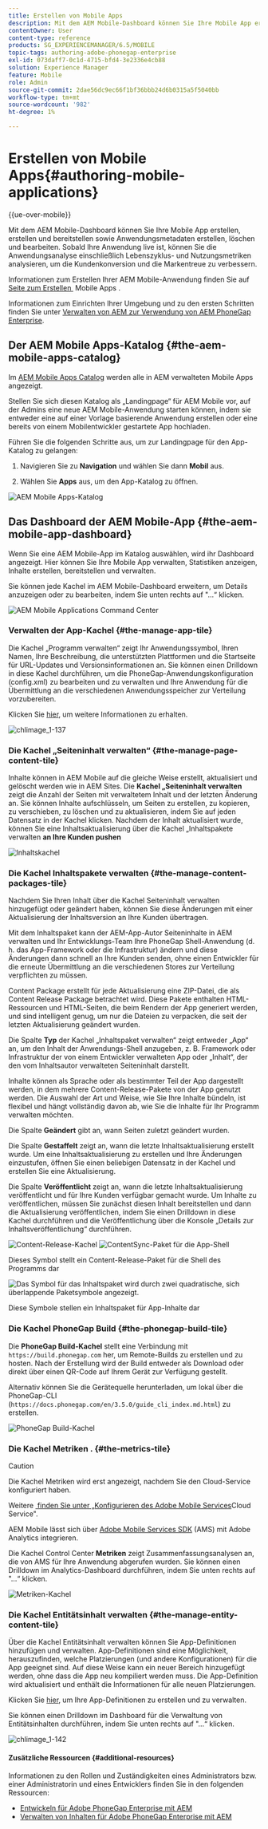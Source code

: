 ```yaml
---
title: Erstellen von Mobile Apps
description: Mit dem AEM Mobile-Dashboard können Sie Ihre Mobile App erstellen, erstellen und bereitstellen sowie Anwendungsmetadaten erstellen, löschen und bearbeiten. Auf dieser Seite erfahren Sie mehr.
contentOwner: User
content-type: reference
products: SG_EXPERIENCEMANAGER/6.5/MOBILE
topic-tags: authoring-adobe-phonegap-enterprise
exl-id: 073daff7-0c1d-4715-bfd4-3e2336e4cb88
solution: Experience Manager
feature: Mobile
role: Admin
source-git-commit: 2dae56dc9ec66f1bf36bbb24d6b0315a5f5040bb
workflow-type: tm+mt
source-wordcount: '982'
ht-degree: 1%

---
```


# Erstellen von Mobile Apps{#authoring-mobile-applications}

{{ue-over-mobile}}

Mit dem AEM Mobile-Dashboard können Sie Ihre Mobile App erstellen, erstellen und bereitstellen sowie Anwendungsmetadaten erstellen, löschen und bearbeiten. Sobald Ihre Anwendung live ist, können Sie die Anwendungsanalyse einschließlich Lebenszyklus- und Nutzungsmetriken analysieren, um die Kundenkonversion und die Markentreue zu verbessern.

Informationen zum Erstellen Ihrer AEM Mobile-Anwendung finden Sie auf [&#x200B; Seite zum Erstellen &#x200B;](/help/mobile/building-app-mobile-phonegap.md) Mobile Apps .

Informationen zum Einrichten Ihrer Umgebung und zu den ersten Schritten finden Sie unter [Verwalten von AEM zur Verwendung von AEM PhoneGap Enterprise](/help/mobile/administer-phonegap.md).

## Der AEM Mobile Apps-Katalog {#the-aem-mobile-apps-catalog}

Im [AEM Mobile Apps Catalog](http://localhost:4502/aem/apps.html/content/phonegap) werden alle in AEM verwalteten Mobile Apps angezeigt.

Stellen Sie sich diesen Katalog als „Landingpage“ für AEM Mobile vor, auf der Admins eine neue AEM Mobile-Anwendung starten können, indem sie entweder eine auf einer Vorlage basierende Anwendung erstellen oder eine bereits von einem Mobilentwickler gestartete App hochladen.

Führen Sie die folgenden Schritte aus, um zur Landingpage für den App-Katalog zu gelangen:

1. Navigieren Sie zu **Navigation** und wählen Sie dann **Mobil** aus.

1. Wählen Sie **Apps** aus, um den App-Katalog zu öffnen.

![AEM Mobile Apps-Katalog](assets/chlimage_1-135.png)

## Das Dashboard der AEM Mobile-App {#the-aem-mobile-app-dashboard}

Wenn Sie eine AEM Mobile-App im Katalog auswählen, wird ihr Dashboard angezeigt. Hier können Sie Ihre Mobile App verwalten, Statistiken anzeigen, Inhalte erstellen, bereitstellen und verwalten.

Sie können jede Kachel im AEM Mobile-Dashboard erweitern, um Details anzuzeigen oder zu bearbeiten, indem Sie unten rechts auf &quot;…“ klicken.

![AEM Mobile Applications Command Center](assets/chlimage_1-136.png)

### Verwalten der App-Kachel {#the-manage-app-tile}

Die Kachel „Programm verwalten“ zeigt Ihr Anwendungssymbol, Ihren Namen, Ihre Beschreibung, die unterstützten Plattformen und die Startseite für URL-Updates und Versionsinformationen an. Sie können einen Drilldown in diese Kachel durchführen, um die PhoneGap-Anwendungskonfiguration (config.xml) zu bearbeiten und zu verwalten und Ihre Anwendung für die Übermittlung an die verschiedenen Anwendungsspeicher zur Verteilung vorzubereiten.

Klicken Sie [hier](/help/mobile/phonegap-app-details-tile.md), um weitere Informationen zu erhalten.

![chlimage_1-137](assets/chlimage_1-137.png)

### Die Kachel „Seiteninhalt verwalten“ {#the-manage-page-content-tile}

Inhalte können in AEM Mobile auf die gleiche Weise erstellt, aktualisiert und gelöscht werden wie in AEM Sites. Die **Kachel „Seiteninhalt verwalten** zeigt die Anzahl der Seiten mit verwaltetem Inhalt und der letzten Änderung an. Sie können Inhalte aufschlüsseln, um Seiten zu erstellen, zu kopieren, zu verschieben, zu löschen und zu aktualisieren, indem Sie auf jeden Datensatz in der Kachel klicken. Nachdem der Inhalt aktualisiert wurde, können Sie eine Inhaltsaktualisierung über die Kachel „Inhaltspakete verwalten **an Ihre Kunden pushen**

![Inhaltskachel](assets/chlimage_1-138.png)

### Die Kachel Inhaltspakete verwalten {#the-manage-content-packages-tile}

Nachdem Sie Ihren Inhalt über die Kachel Seiteninhalt verwalten hinzugefügt oder geändert haben, können Sie diese Änderungen mit einer Aktualisierung der Inhaltsversion an Ihre Kunden übertragen.

Mit dem Inhaltspaket kann der AEM-App-Autor Seiteninhalte in AEM verwalten und Ihr Entwicklungs-Team Ihre PhoneGap Shell-Anwendung (d. h. das App-Framework oder die Infrastruktur) ändern und diese Änderungen dann schnell an Ihre Kunden senden, ohne einen Entwickler für die erneute Übermittlung an die verschiedenen Stores zur Verteilung verpflichten zu müssen.

Content Package erstellt für jede Aktualisierung eine ZIP-Datei, die als Content Release Package betrachtet wird. Diese Pakete enthalten HTML-Ressourcen und HTML-Seiten, die beim Rendern der App generiert werden, und sind intelligent genug, um nur die Dateien zu verpacken, die seit der letzten Aktualisierung geändert wurden.

Die Spalte **Typ** der Kachel „Inhaltspaket verwalten“ zeigt entweder „App“ an, um den Inhalt der Anwendungs-Shell anzugeben, z. B. Framework oder Infrastruktur der von einem Entwickler verwalteten App oder „Inhalt“, der den vom Inhaltsautor verwalteten Seiteninhalt darstellt.

Inhalte können als Sprache oder als bestimmter Teil der App dargestellt werden, in dem mehrere Content-Release-Pakete von der App genutzt werden. Die Auswahl der Art und Weise, wie Sie Ihre Inhalte bündeln, ist flexibel und hängt vollständig davon ab, wie Sie die Inhalte für Ihr Programm verwalten möchten.

Die Spalte **Geändert** gibt an, wann Seiten zuletzt geändert wurden.

Die Spalte **Gestaffelt** zeigt an, wann die letzte Inhaltsaktualisierung erstellt wurde. Um eine Inhaltsaktualisierung zu erstellen und Ihre Änderungen einzustufen, öffnen Sie einen beliebigen Datensatz in der Kachel und erstellen Sie eine Aktualisierung.

Die Spalte **Veröffentlicht** zeigt an, wann die letzte Inhaltsaktualisierung veröffentlicht und für Ihre Kunden verfügbar gemacht wurde. Um Inhalte zu veröffentlichen, müssen Sie zunächst diesen Inhalt bereitstellen und dann die Aktualisierung veröffentlichen, indem Sie einen Drilldown in diese Kachel durchführen und die Veröffentlichung über die Konsole „Details zur Inhaltsveröffentlichung“ durchführen.

![Content-Release-Kachel](assets/chlimage_1-139.png) ![ContentSync-Paket für die App-Shell](do-not-localize/chlimage_1-5.png)

Dieses Symbol stellt ein Content-Release-Paket für die Shell des Programms dar

![Das Symbol für das Inhaltspaket wird durch zwei quadratische, sich überlappende Paketsymbole angezeigt.](do-not-localize/chlimage_1-6.png)

Diese Symbole stellen ein Inhaltspaket für App-Inhalte dar

### Die Kachel PhoneGap Build {#the-phonegap-build-tile}

Die **PhoneGap Build-Kachel** stellt eine Verbindung mit `https://build.phonegap.com` her, um Remote-Builds zu erstellen und zu hosten. Nach der Erstellung wird der Build entweder als Download oder direkt über einen QR-Code auf Ihrem Gerät zur Verfügung gestellt.

Alternativ können Sie die Gerätequelle herunterladen, um lokal über die PhoneGap-CLI (`https://docs.phonegap.com/en/3.5.0/guide_cli_index.md.html`) zu erstellen.

![PhoneGap Build-Kachel](assets/chlimage_1-140.png)

### Die Kachel Metriken . {#the-metrics-tile}

>[!CAUTION]
>
>Die Kachel Metriken wird erst angezeigt, nachdem Sie den Cloud-Service konfiguriert haben.
>
>Weitere [&#x200B; finden Sie unter „Konfigurieren des Adobe Mobile Services](/help/mobile/configure-adobe-mobile-cloud-service.md)Cloud Service&quot;.

AEM Mobile lässt sich über [Adobe Mobile Services SDK](https://experienceleague.adobe.com/docs/mobile.html?lang=de) (AMS) mit Adobe Analytics integrieren.

Die Kachel Control Center **Metriken** zeigt Zusammenfassungsanalysen an, die von AMS für Ihre Anwendung abgerufen wurden. Sie können einen Drilldown im Analytics-Dashboard durchführen, indem Sie unten rechts auf &quot;…“ klicken.

![Metriken-Kachel](assets/chlimage_1-141.png)

### Die Kachel Entitätsinhalt verwalten {#the-manage-entity-content-tile}

Über die Kachel Entitätsinhalt verwalten können Sie App-Definitionen hinzufügen und verwalten. App-Definitionen sind eine Möglichkeit, herauszufinden, welche Platzierungen (und andere Konfigurationen) für die App geeignet sind. Auf diese Weise kann ein neuer Bereich hinzugefügt werden, ohne dass die App neu kompiliert werden muss. Die App-Definition wird aktualisiert und enthält die Informationen für alle neuen Platzierungen.

Klicken Sie [hier](/help/mobile/phonegap-app-definitions.md), um Ihre App-Definitionen zu erstellen und zu verwalten.

Sie können einen Drilldown im Dashboard für die Verwaltung von Entitätsinhalten durchführen, indem Sie unten rechts auf &quot;…“ klicken.

![chlimage_1-142](assets/chlimage_1-142.png)

#### Zusätzliche Ressourcen {#additional-resources}

Informationen zu den Rollen und Zuständigkeiten eines Administrators bzw. einer Administratorin und eines Entwicklers finden Sie in den folgenden Ressourcen:

* [Entwickeln für Adobe PhoneGap Enterprise mit AEM](/help/mobile/developing-in-phonegap.md)
* [Verwalten von Inhalten für Adobe PhoneGap Enterprise mit AEM](/help/mobile/administer-phonegap.md)
